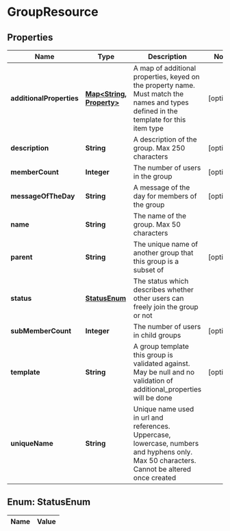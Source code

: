 
# GroupResource

## Properties
Name | Type | Description | Notes
------------ | ------------- | ------------- | -------------
**additionalProperties** | [**Map&lt;String, Property&gt;**](Property.md) | A map of additional properties, keyed on the property name.  Must match the names and types defined in the template for this item type |  [optional]
**description** | **String** | A description of the group. Max 250 characters |  [optional]
**memberCount** | **Integer** | The number of users in the group |  [optional]
**messageOfTheDay** | **String** | A message of the day for members of the group |  [optional]
**name** | **String** | The name of the group. Max 50 characters | 
**parent** | **String** | The unique name of another group that this group is a subset of |  [optional]
**status** | [**StatusEnum**](#StatusEnum) | The status which describes whether other users can freely join the group or not | 
**subMemberCount** | **Integer** | The number of users in child groups |  [optional]
**template** | **String** | A group template this group is validated against. May be null and no validation of additional_properties will be done |  [optional]
**uniqueName** | **String** | Unique name used in url and references. Uppercase, lowercase, numbers and hyphens only. Max 50 characters. Cannot be altered once created | 


<a name="StatusEnum"></a>
## Enum: StatusEnum
Name | Value
---- | -----



